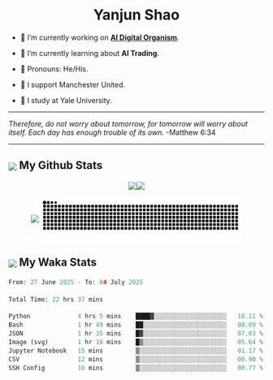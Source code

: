 

<h1 align="center">Yanjun Shao</h1>

- 🐒 I’m currently working on **[AI Digital Organism](https://github.com/genbio-ai/AIDO)**.

- 🦧 I’m currently learning about **AI Trading**.

- 🦍 Pronouns: He/His.

- 👹 I support Manchester United.

- 🐶 I study at Yale University.

---

<i> Therefore, do not worry about tomorrow, for tomorrow will worry about itself. Each day has enough trouble of its own. </i> -Matthew 6:34

---

<h2><img src="https://emojis.slackmojis.com/emojis/images/1579216111/7550/pikachu_wave.gif?1579216111" align="center" width="28" /> My Github Stats</h2>

<p align="center"><img align="center" src = "https://github-readme-stats.vercel.app/api?username=super-dainiu&show_icons=true&count_private=true&theme=tokyonight&hide=issues&line_height=30" width="400px"><img align="center" src = "https://github-readme-streak-stats.herokuapp.com/?user=super-dainiu&theme=tokyonight" width="400px"></p>

<p align="center"><img align="center" width="400px" src="https://github-readme-stats.vercel.app/api/top-langs/?username=super-dainiu&layout=compact&theme=tokyonight&hide=html,tex,jupyter%20notebook"><img align="center" width="400px" src="https://github.com/super-dainiu/super-dainiu/blob/output/github-contribution-grid-snake.svg"></p>

<h2><img src="https://emojis.slackmojis.com/emojis/images/1579216111/7550/pikachu_wave.gif?1579216111" align="center" width="28" /> My Waka Stats</h2>

<!--START_SECTION:waka-->

```python
From: 27 June 2025 - To: 04 July 2025

Total Time: 22 hrs 37 mins

Python             4 hrs 5 mins    ████▓░░░░░░░░░░░░░░░░░░░░   18.11 %
Bash               1 hr 49 mins    ██░░░░░░░░░░░░░░░░░░░░░░░   08.09 %
JSON               1 hr 35 mins    █▓░░░░░░░░░░░░░░░░░░░░░░░   07.03 %
Image (svg)        1 hr 16 mins    █▒░░░░░░░░░░░░░░░░░░░░░░░   05.64 %
Jupyter Notebook   15 mins         ▒░░░░░░░░░░░░░░░░░░░░░░░░   01.17 %
CSV                12 mins         ▒░░░░░░░░░░░░░░░░░░░░░░░░   00.90 %
SSH Config         10 mins         ▒░░░░░░░░░░░░░░░░░░░░░░░░   00.77 %
```

<!--END_SECTION:waka-->
